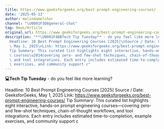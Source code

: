 ```yaml
---
title: https://www.geeksforgeeks.org/best-prompt-engineering-courses/
date: '2025-05-13'
author: melindamelcher
channel: "\U0001F3D8general-chat"
tag: News/Article
original_url: https://www.geeksforgeeks.org/best-prompt-engineering-courses/
description: "**\U0001F4BBTech Tip Tuesday** - do you feel like more learning?\n\n\
  Headline: 10 Best Prompt Engineering Courses [2025]\nSource / Date: GeeksforGeeks,\
  \ May 1, 2025\nLink: https://www.geeksforgeeks.org/best-prompt-engineering-courses/\n\
  Tip Summary: This curated list highlights eight interactive, hands-on prompt engineering\
  \ courses\u2014covering zero- and few-shot techniques, chain-of-thought workflows,\
  \ and tool integrations. Each entry includes estimated time-to-completion, example\
  \ exercises, and community support c"
---
```


**💻Tech Tip Tuesday** - do you feel like more learning?

Headline: 10 Best Prompt Engineering Courses [2025]
Source / Date: GeeksforGeeks, May 1, 2025
Link: https://www.geeksforgeeks.org/best-prompt-engineering-courses/
Tip Summary: This curated list highlights eight interactive, hands-on prompt engineering courses—covering zero- and few-shot techniques, chain-of-thought workflows, and tool integrations. Each entry includes estimated time-to-completion, example exercises, and community support c